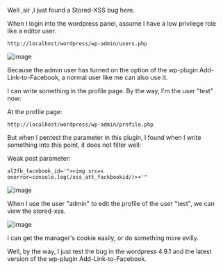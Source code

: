Well ,sir ,I just found a Stored-XSS bug here.

When I login into the wordpress panel, assume I have a low privilege role like a editor user.

```
http://localhost/wordpress/wp-admin/users.php
```
![image](https://raw.githubusercontent.com/d4wner/Vulnerabilities-Report/master/pic/Add-Link-to-Facebook/roles.png)

Because the admin user has turned on the option of the wp-plugin  Add-Link-to-Facebook, a normal user like me can also use it.

I can write something in the profile page.
By the way, I'm the user "test" now:

At the profile page:
```
http://localhost/wordpress/wp-admin/profile.php
```

But when I pentest the  parameter in this plugin, I found when I write something into this point, it does not filter well:


Weak post parameter:
```
al2fb_facebook_id='"><img src=x onerror=console.log(/xss_att_fackbookid/)><'"
```

![image](https://raw.githubusercontent.com/d4wner/Vulnerabilities-Report/master/pic/Add-Link-to-Facebook/insert-xss.png)

When I use the user "admin" to edit the profile of the user "test", we can view the stored-xss.

![image](https://raw.githubusercontent.com/d4wner/Vulnerabilities-Report/master/pic/Add-Link-to-Facebook/view-xss.png)


I can get the manager's cookie easily, or do something more evilly.


Well,  by the way, I just test the bug in the wordpress 4.9.1 and the latest version of the wp-plugin Add-Link-to-Facebook.